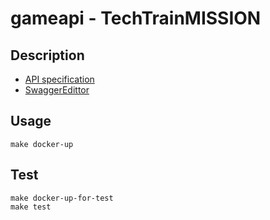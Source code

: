 # gameapi - TechTrainMISSION
## Description
 - [API specification](https://github.com/CyberAgentHack/techtrain-mission/blob/master/api-document.yaml)
 - [SwaggerEdittor](https://editor.swagger.io/)

## Usage
```
make docker-up
```

## Test
```
make docker-up-for-test
make test
```